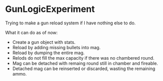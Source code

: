 # GunLogicExperiment
Trying to make a gun reload system if I have nothing else to do.

What it can do as of now:

- Create a gun object with stats.
- Reload by adding missing bullets into mag.
- Reload by dumping the entire mag.
- Relods do not fill the max capacity if there was no chambered round.
- Mag can be detached with remaing round still in chamber and fireable.
- Detached mag can be reinserted or discarded, wasting the remaining ammo.
